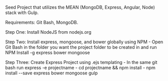 Seed Project that utilizes the MEAN (MongoDB, Express, Angular, Node) stack with Gulp. 

Requirements: Git Bash, MongoDB.

Step One: Install NodeJS from nodejs.org

Step Two: Install express, mongoose, and bower globally using NPM
	- Open Git Bash in the folder you want the project folder to be created in and run NPM Install -g express bower mongoose

Step Three: Create Express Project using .ejs templating
	- In the same git bash run express -e projectname
	- cd projectname && npm install
	- npm install --save express bower mongoose gulp

